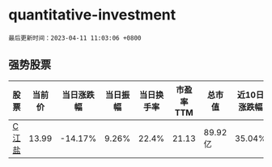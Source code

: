 # quantitative-investment

`最后更新时间：2023-04-11 11:03:06 +0800`

## 强势股票

|股票|当前价|当日涨跌幅|当日振幅|当日换手率|市盈率TTM|总市值|近10日涨跌幅|
|----|----|----|----|----|----|----|----|
|[C江盐](https://xueqiu.com/S/SH601065)|13.99|-14.17%|9.26%|22.4%|21.13|89.92亿|35.04%|
